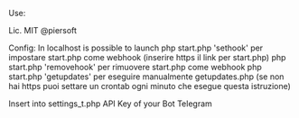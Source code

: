
Use:

Lic. MIT @piersoft


Config:
In localhost is possible to launch
php start.php 'sethook' per impostare start.php come webhook (inserire https il link per start.php)
php start.php 'removehook' per rimuovere start.php come webhook
php start.php 'getupdates' per eseguire manualmente getupdates.php (se non hai https puoi settare un crontab ogni minuto che esegue questa istruzione)

Insert into settings_t.php API Key of your Bot Telegram